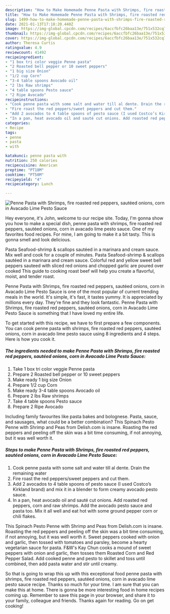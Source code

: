 ```yaml
---
description: "How to Make Homemade Penne Pasta with Shrimps, fire roasted red peppers, sautéed onions, corn in Avacado Lime Pesto Sauce"
title: "How to Make Homemade Penne Pasta with Shrimps, fire roasted red peppers, sautéed onions, corn in Avacado Lime Pesto Sauce"
slug: 1499-how-to-make-homemade-penne-pasta-with-shrimps-fire-roasted-red-peppers-sauteed-onions-corn-in-avacado-lime-pesto-sauce
date: 2021-01-13T17:18:20.440Z
image: https://img-global.cpcdn.com/recipes/6accfbfc26baa13e/751x532cq70/penne-pasta-with-shrimps-fire-roasted-red-peppers-sauteed-onions-corn-in-avacado-lime-pesto-sauce-recipe-main-photo.jpg
thumbnail: https://img-global.cpcdn.com/recipes/6accfbfc26baa13e/751x532cq70/penne-pasta-with-shrimps-fire-roasted-red-peppers-sauteed-onions-corn-in-avacado-lime-pesto-sauce-recipe-main-photo.jpg
cover: https://img-global.cpcdn.com/recipes/6accfbfc26baa13e/751x532cq70/penne-pasta-with-shrimps-fire-roasted-red-peppers-sauteed-onions-corn-in-avacado-lime-pesto-sauce-recipe-main-photo.jpg
author: Theresa Curtis
ratingvalue: 4.9
reviewcount: 41492
recipeingredient:
- "1 box tri color veggie Penne pasta"
- "2 Roasted bell pepper or 10 sweet peppers"
- "1 big size Onion"
- "1/2 cup Corn"
- "3-4 table spoons Avocado oil"
- "2 lbs Raw shrimps"
- "4 table spoons Pesto sauce"
- "2 Ripe Avocado"
recipeinstructions:
- "Cook penne pasta with some salt and water till al dente. Drain the remaining water"
- "Fire roast the red peppers/sweet peppers and cut them."
- "Add 2 avocados to 4 table spoons of pesto sauce (I used Costco’s Kirkland brand) and mix it in a blender to form creamy avocado pesto sauce."
- "In a pan, heat avocado oil and sauté cut onions. Add roasted red peppers, corn and raw shrimps. Add the avocado pesto sauce and pasta too. Mix it all well and eat hot with some ground pepper corn or chili flakes."
categories:
- Recipe
tags:
- penne
- pasta
- with

katakunci: penne pasta with 
nutrition: 250 calories
recipecuisine: American
preptime: "PT18M"
cooktime: "PT50M"
recipeyield: "4"
recipecategory: Lunch

---
```



![Penne Pasta with Shrimps, fire roasted red peppers, sautéed onions, corn in Avacado Lime Pesto Sauce](https://img-global.cpcdn.com/recipes/6accfbfc26baa13e/751x532cq70/penne-pasta-with-shrimps-fire-roasted-red-peppers-sauteed-onions-corn-in-avacado-lime-pesto-sauce-recipe-main-photo.jpg)

Hey everyone, it's John, welcome to our recipe site. Today, I'm gonna show you how to make a special dish, penne pasta with shrimps, fire roasted red peppers, sautéed onions, corn in avacado lime pesto sauce. One of my favorites food recipes. For mine, I am going to make it a bit tasty. This is gonna smell and look delicious.

Pasta Seafood-shrimp &amp; scallops sautéed in a marinara and cream sauce. Mix well and cook for a couple of minutes. Pasta Seafood-shrimp &amp; scallops sautéed in a marinara and cream sauce. Colorful red and yellow sweet bell peppers sauteed with sliced red onions and chopped garlic are poured over cooked This guide to cooking roast beef will help you create a flavorful, moist, and tender roast.

Penne Pasta with Shrimps, fire roasted red peppers, sautéed onions, corn in Avacado Lime Pesto Sauce is one of the most popular of current trending meals in the world. It's simple, it's fast, it tastes yummy. It is appreciated by millions every day. They're fine and they look fantastic. Penne Pasta with Shrimps, fire roasted red peppers, sautéed onions, corn in Avacado Lime Pesto Sauce is something that I have loved my entire life.


To get started with this recipe, we have to first prepare a few components. You can cook penne pasta with shrimps, fire roasted red peppers, sautéed onions, corn in avacado lime pesto sauce using 8 ingredients and 4 steps. Here is how you cook it.

<!--inarticleads1-->

##### The ingredients needed to make Penne Pasta with Shrimps, fire roasted red peppers, sautéed onions, corn in Avacado Lime Pesto Sauce:

1. Take 1 box tri color veggie Penne pasta
1. Prepare 2 Roasted bell pepper or 10 sweet peppers
1. Make ready 1 big size Onion
1. Prepare 1/2 cup Corn
1. Make ready 3-4 table spoons Avocado oil
1. Prepare 2 lbs Raw shrimps
1. Take 4 table spoons Pesto sauce
1. Prepare 2 Ripe Avocado


Including family favourites like pasta bakes and bolognese. Pasta, sauce, and sausages, what could be a better combination? This Spinach Pesto Penne with Shrimp and Peas from Delish.com is insane. Roasting the red peppers and peeling off the skin was a bit time consuming, if not annoying, but it was well worth it. 

<!--inarticleads2-->

##### Steps to make Penne Pasta with Shrimps, fire roasted red peppers, sautéed onions, corn in Avacado Lime Pesto Sauce:

1. Cook penne pasta with some salt and water till al dente. Drain the remaining water
1. Fire roast the red peppers/sweet peppers and cut them.
1. Add 2 avocados to 4 table spoons of pesto sauce (I used Costco’s Kirkland brand) and mix it in a blender to form creamy avocado pesto sauce.
1. In a pan, heat avocado oil and sauté cut onions. Add roasted red peppers, corn and raw shrimps. Add the avocado pesto sauce and pasta too. Mix it all well and eat hot with some ground pepper corn or chili flakes.


This Spinach Pesto Penne with Shrimp and Peas from Delish.com is insane. Roasting the red peppers and peeling off the skin was a bit time consuming, if not annoying, but it was well worth it. Sweet peppers cooked with onion and garlic, then tossed with tomatoes and parsley, become a hearty vegetarian sauce for pasta. F&amp;W&#39;s Kay Chun cooks a mound of sweet peppers with onion and garlic, then tosses them Roasted Corn and Red Pepper Salad. Add cooked penne and pesto to skillet and toss until combined, then add pasta water and stir until creamy. 

So that is going to wrap this up with this exceptional food penne pasta with shrimps, fire roasted red peppers, sautéed onions, corn in avacado lime pesto sauce recipe. Thanks so much for your time. I am sure that you can make this at home. There is gonna be more interesting food in home recipes coming up. Remember to save this page in your browser, and share it to your family, colleague and friends. Thanks again for reading. Go on get cooking!
